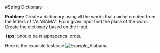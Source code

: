 #String Dictionary

**Problem:** Create a dictionary using all the words that can be created from the letters of "ALABAMA". From given input find the place of the word. Create the dictionary based on the Input.

**Tips:** Should be in alphabetical order.

Here is the example testcase
![Example_Alabama](https://github.com/BedirT/MATH-2317_Discrete-Math/blob/master/Homework%201/Alabama/img.png)
